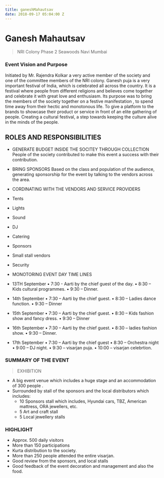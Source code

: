 ```yaml
---
title: ganeshMahautsav
date: 2018-09-17 05:04:00 Z
---
```


# Ganesh Mahautsav
> NRI Colony Phase 2
> Seawoods Navi Mumbai
### Event Vision and Purpose
Initiated by Mr. Rajendra Kolkar a very active member of the
society and one of the committee members of the NRI colony.
Ganesh puja is a very important festival of India, which is
celebrated all across the country. It is a festival where people
from different religions and believes come together and
celebrate it with great love and enthusiasm.
Its purpose was to bring the members of the society together on
a festive manifestation , to spend time away from their hectic
and monotonous life.
To give a platform to the brands to showcase their product or
service in front of an elite gathering of people.
Creating a cultural festival, a step towards keeping the culture
alive in the minds of the people.
## ROLES AND RESPONSIBILITIES
* GENERATE BUDGET INSIDE THE SOCITEY THROUGH COLLECTION
People of the society contributed to make this event a success with their contribution.
* BRING SPONSORS
Based on the class and population of the audience, generating sponsorship for the event by talking to the vendors
across the area.
* CORDINATING WITH THE VENDORS AND SERVICE PROVIDERS
* Tents
* Lights
* Sound
* DJ
* Catering
* Sponsors
* Small stall vendors
* Security
* MONOTORING EVENT DAY TIME LINES
* 13TH September
• 7:30 - Aarti by the chief guest of the day.
• 8:30 – Kids cultural programmes.
• 9:30 – Dinner.

* 14th September
• 7:30 – Aarti by the chief guest.
• 8:30 – Ladies dance function.
• 9:30 – Dinner

* 15th September
• 7:30 – Aarti by the chief guest.
• 8:30 – Kids fashion show and fancy dress.
• 9:30 – Dinner

* 16th September
• 7:30 – Aarti by the chief guest.
• 8:30 – ladies fashion show.
• 9:30 – Dinner.

* 17th September
• 7:30 – Aarti by the chief guest
• 8:30 – Orchestra night
• 9:00 – DJ night.
• 9:30 – visarjan puja.
• 10:00 – visarjan celebrtion.

### SUMMARY OF THE EVENT
> EXHIBITION
* A big event venue which includes a huge stage and an
accommodation of 300 people .
* Surrounded by stall of the sponsors and the local
distributors which includes:
    - 10 Sponsors stall which includes, Hyundai cars, TBZ, American mattress, ORA jewellers, etc.
    - 5 Art and craft stall
    - 5 Local jewellery stalls
    
### HIGHLIGHT
* Approx. 500 daily visitors
* More than 150 participations
* Kurta distribution to the society.
* More than 250 people attended the entire visarjan.
* Good review from the sponsors, and local stalls
* Good feedback of the event decoration and
management and also the food.